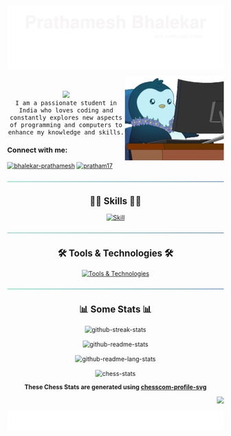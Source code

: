 <div align="center">

[![header](./assets/svg/header.svg)](https://prathamesh-b.github.io/)

<img align="right" alt="Coding" width="230" src="./assets/work-office.gif">

<div align="left">
  <p align="center">
      <br><br>
      <img  src="https://user-images.githubusercontent.com/5679180/79618120-0daffb80-80be-11ea-819e-d2b0fa904d07.gif" width="50px">
      <br>
      <samp >
      I am a passionate student in India who loves coding and constantly explores new aspects of programming and computers to enhance my knowledge and skills.
      </samp>
  </p>
  <h3 align="left">Connect with me:</h3>
  <p align="left">
    <a href="https://linkedin.com/in/bhalekar-prathamesh" target="blank"><img align="center" src="https://raw.githubusercontent.com/rahuldkjain/github-profile-readme-generator/master/src/images/icons/Social/linked-in-alt.svg" alt="bhalekar-prathamesh" height="30" width="40" /></a>
    <a href="https://www.leetcode.com/pratham17" target="blank"><img align="center" src="https://raw.githubusercontent.com/rahuldkjain/github-profile-readme-generator/master/src/images/icons/Social/leet-code.svg" alt="pratham17" height="30" width="40" /></a>
  </p>
</div>

[![hr](./assets/svg/hr.svg)](#skills)

## 👨‍💻 Skills 👨‍💻

[![Skill](https://skillicons.dev/icons?i=py,java,c,react,nextjs,javascript,ts,html,css,express,flask,django,php)](#)

[![hr](./assets/svg/hr.svg)](#tools--technologies)

## 🛠 Tools & Technologies 🛠

[![Tools & Technologies](https://skillicons.dev/icons?i=vscode,postgresql,mongodb,googlecloud,aws,mysql,linux,git,nodejs,tailwind,photoshop,docker,arduino)](#)

[![hr](./assets/svg/hr.svg)](#-learning)

## 📊 Some Stats 📊

<picture>
  <source media="(prefers-color-scheme: dark)" srcset="https://streak-stats.demolab.com/?user=Prathamesh-B&count_private=true&theme=react&border_radius=10">
  <img alt="github-streak-stats" src="https://streak-stats.demolab.com/?user=Prathamesh-B&count_private=true&theme=graywhite&border_radius=10">
</picture>
<br><br>
<picture>
  <source media="(prefers-color-scheme: dark)" srcset="https://github-readme-stats.vercel.app/api?username=Prathamesh-B&count_private=true&show_icons=true&theme=react&rank_icon=github&border_radius=10"/>
  <img alt="github-readme-stats" src="https://github-readme-stats.vercel.app/api?username=Prathamesh-B&count_private=true&show_icons=true&theme=graywhite&rank_icon=github&border_radius=10" />
</picture>
<br><br>
<picture>
  <source media="(prefers-color-scheme: dark)" srcset="https://github-readme-stats.vercel.app/api/top-langs/?username=Prathamesh-B&langs_count=8&layout=compact&theme=react&border_radius=10&size_weight=0.5&count_weight=0.5">
  <img alt="github-readme-lang-stats" src="https://github-readme-stats.vercel.app/api/top-langs/?username=Prathamesh-B&langs_count=8&layout=compact&theme=graywhite&border_radius=10&size_weight=0.5&count_weight=0.5">
</picture>
<br><br>

<picture>
  <source media="(prefers-color-scheme: dark)" srcset="https://chesscom-profile-svg.vercel.app/stats?username=PrathamRex&theme=dark">
  <img alt="chess-stats" src="https://chesscom-profile-svg.vercel.app/stats?username=PrathamRex&theme=graywhite">
</picture>

**These Chess Stats are generated using [chesscom-profile-svg](https://github.com/Prathamesh-B/chesscom-profile-svg)**

<div align="right"> 

  [![](https://visitcountpro.netlify.app/api?id=Prathamesh-B&label=Profile%20Views&color=0&icon=6&pretty=true)](#)
  
</div>

[![footer](./assets/svg/footer.svg)](#)

</div>
